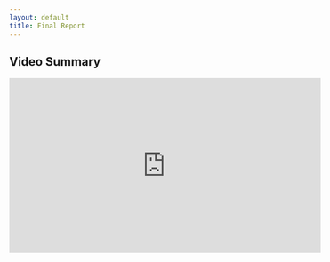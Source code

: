 ```yaml
---
layout: default
title: Final Report
---
```

## Video Summary
<iframe width="560" height="315" src="https://www.youtube.com/embed/zW-2gKv0eEE" frameborder="0" allow="accelerometer; autoplay; clipboard-write; encrypted-media; gyroscope; picture-in-picture" allowfullscreen></iframe>
